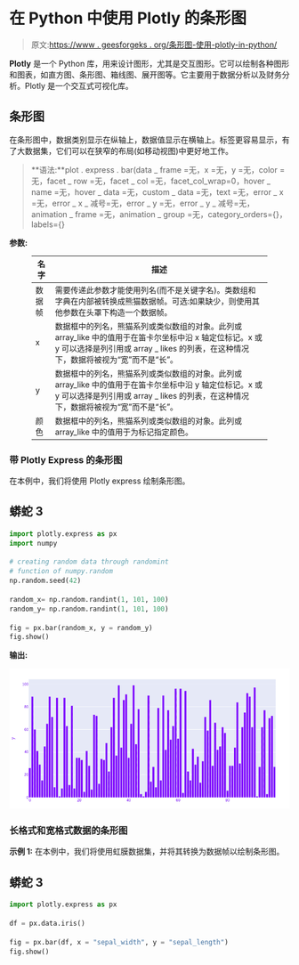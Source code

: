 # 在 Python 中使用 Plotly 的条形图

> 原文:[https://www . geesforgeks . org/条形图-使用-plotly-in-python/](https://www.geeksforgeeks.org/bar-chart-using-plotly-in-python/)

**Plotly** 是一个 Python 库，用来设计图形，尤其是交互图形。它可以绘制各种图形和图表，如直方图、条形图、箱线图、展开图等。它主要用于数据分析以及财务分析。Plotly 是一个交互式可视化库。

## 条形图

在条形图中，数据类别显示在纵轴上，数据值显示在横轴上。标签更容易显示，有了大数据集，它们可以在狭窄的布局(如移动视图)中更好地工作。

> **语法:**plot . express . bar(data _ frame =无，x =无，y =无，color =无，facet _ row =无，facet _ col =无，facet_col_wrap=0，hover _ name =无，hover _ data =无，custom _ data =无，text =无，error _ x =无，error _ x _ 减号=无，error _ y =无，error _ y _ 减号=无，animation _ frame =无，animation _ group =无，category_orders={}，labels={}

**参数:**

<figure class="table">

| 名字 | 描述 |
| --- | --- |
| 数据帧 | 需要传递此参数才能使用列名(而不是关键字名)。类数组和字典在内部被转换成熊猫数据帧。可选:如果缺少，则使用其他参数在头罩下构造一个数据帧。 |
| x | 数据框中的列名，熊猫系列或类似数组的对象。此列或 array_like 中的值用于在笛卡尔坐标中沿 x 轴定位标记。x 或 y 可以选择是列引用或 array _ likes 的列表，在这种情况下，数据将被视为“宽”而不是“长”。 |
| y | 数据框中的列名，熊猫系列或类似数组的对象。此列或 array_like 中的值用于在笛卡尔坐标中沿 y 轴定位标记。x 或 y 可以选择是列引用或 array _ likes 的列表，在这种情况下，数据将被视为“宽”而不是“长”。 |
| 颜色 | 数据框中的列名，熊猫系列或类似数组的对象。此列或 array_like 中的值用于为标记指定颜色。 |

</figure>

### 带 Plotly Express 的条形图

在本例中，我们将使用 Plotly express 绘制条形图。

## 蟒蛇 3

```py
import plotly.express as px
import numpy

# creating random data through randomint
# function of numpy.random
np.random.seed(42)

random_x= np.random.randint(1, 101, 100)
random_y= np.random.randint(1, 101, 100)

fig = px.bar(random_x, y = random_y)
fig.show()
```

**输出:**

![](img/06ec143db356d1896ddbcb36fe6b20e3.png)

### 长格式和宽格式数据的条形图

**示例 1:** 在本例中，我们将使用虹膜数据集，并将其转换为数据帧以绘制条形图。

## 蟒蛇 3

```py
import plotly.express as px

df = px.data.iris()

fig = px.bar(df, x = "sepal_width", y = "sepal_length")
fig.show()
```